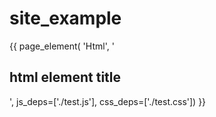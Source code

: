 site_example
=====

{{ page_element(
    'Html',
    '<h2 id="htmlTitle">html element title</h2>',
    js_deps=['./test.js'],
    css_deps=['./test.css'])
}}
